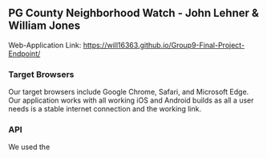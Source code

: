 ## PG County Neighborhood Watch - John Lehner & William Jones

Web-Application Link: https://will16363.github.io/Group9-Final-Project-Endpoint/

### Target Browsers
Our target browsers include Google Chrome, Safari, and Microsoft Edge. Our application works with all working iOS and Android builds as all a user needs is a stable internet connection and the working link.

### API
We used the 
